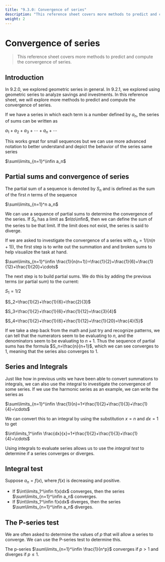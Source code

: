 ```yaml
---
title: "9.3.0: Convergence of series"
description: "This reference sheet covers more methods to predict and compute the convergence of series."
weight: 2
---
```


# Convergence of series

> This reference sheet covers more methods to predict and compute the convergence of series.

## Introduction

In 9.2.0, we explored geometric series in general. In 9.2.1, we explored using geometric series to analyze savings and investments. In this reference sheet, we will explore more methods to predict and compute the convergence of series.

If we have a series in which each term is a number defined by $a_n$, the series of sums can be written as

$a_1+a_2+a_3+\cdots+a_n+\cdots$

This works great for small sequences but we can use more advanced notation to better understand and depict the behavior of the series same series

$\sum\limits_{n=1}^\infin a_n$

## Partial sums and convergence of series

The partial sum of a sequence is denoted by $S_n$ and is defined as the sum of the first $n$ terms of the sequence

$\sum\limits_{n=1}^n a_n$

We can use a sequence of partial sums to determine the convergence of the series. If $S_n$ has a limit as $n\to\infin$, then we can define the sum of the series to be that limit. If the limit does not exist, the series is said to diverge.

If we are asked to investigate the convergence of a series with $a_n=1/(n(n+1))$, the first step is to write out the summation and and broken sums to help visualize the task at hand.

$\sum\limits_{n=1}^\infin \frac{1}{n(n+1)}=\frac{1}{2}+\frac{1}{6}+\frac{1}{12}+\frac{1}{20}+\cdots$

The next step is to build partial sums. We do this by adding the previous terms (or partial sum) to the current:

$S_1=1/2$

$S_2=\frac{1}{2}+\frac{1}{6}=\frac{2}{3}$

$S_3=\frac{1}{2}+\frac{1}{6}+\frac{1}{12}=\frac{3}{4}$

$S_4=\frac{1}{2}+\frac{1}{6}+\frac{1}{12}+\frac{1}{20}=\frac{4}{5}$

If we take a step back from the math and just try and recognize patterns, we can tell that the numerators seem to be evaluating to $n$, and the denominators seem to be evaluating to $n+1$. Thus the sequence of partial sums has the formula $S_n=\frac{n}{n+1}$, which we can see converges to 1, meaning that the series also converges to 1.

## Series and Integrals

Just like how in previous units we have been able to convert summations to integrals, we can also use the integral to investigate the convergence of some series. If we use the harmonic series as an example, we can write the series as

$\sum\limits_{n=1}^\infin \frac{1}{n}=1+\frac{1}{2}+\frac{1}{3}+\frac{1}{4}+\cdots$

We can convert this to an integral by using the substitution $x=n$ and $dx=1$ to get

$\int\limits_1^\infin \frac{dx}{x}=1+\frac{1}{2}+\frac{1}{3}+\frac{1}{4}+\cdots$

Using integrals to evaluate series allows us to use the _integral test_ to determine if a series converges or diverges.

## Integral test

Suppose $a_n=f(x)$, where $f(x)$ is decreasing and positive.

- If $\int\limits_1^\infin f(x)dx$ converges, then the series $\sum\limits_{n=1}^\infin a_n$ converges.
- If $\int\limits_1^\infin f(x)dx$ diverges, then the series $\sum\limits_{n=1}^\infin a_n$ diverges.

## The P-series test

We are often asked to determine the values of $p$ that will allow a series to converge. We can use the P-series test to determine this.

The p-series $\sum\limits_{n=1}^\infin \frac{1}{n^p}$ converges if $p>1$ and diverges if $p\leq1$.
